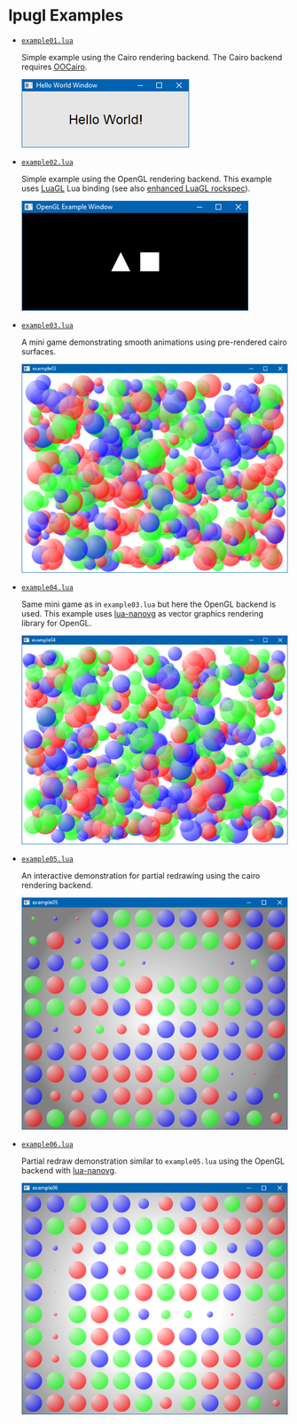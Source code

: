 # lpugl Examples
<!-- ---------------------------------------------------------------------------------------- -->

   * [`example01.lua`](./example01.lua)
     
     Simple example using the Cairo rendering backend. The Cairo backend 
     requires [OOCairo].

     ![Screenshot example01](./screenshot01.png)
     

<!-- ---------------------------------------------------------------------------------------- -->

   * [`example02.lua`](./example02.lua)

     Simple example using the OpenGL rendering backend. This example
     uses [LuaGL] Lua binding (see also [enhanced LuaGL rockspec]).

     ![Screenshot example02](./screenshot02.png)


<!-- ---------------------------------------------------------------------------------------- -->

   * [`example03.lua`](./example03.lua)

     A mini game demonstrating smooth animations using pre-rendered cairo
     surfaces.

     ![Screenshot example03](./screenshot03.png)


<!-- ---------------------------------------------------------------------------------------- -->

   * [`example04.lua`](./example04.lua)

     Same mini game as in `example03.lua` but here the OpenGL backend is used.
     This example uses [lua-nanovg] as vector graphics rendering library for OpenGL.

     ![Screenshot example04](./screenshot04.png)


<!-- ---------------------------------------------------------------------------------------- -->

   * [`example05.lua`](./example05.lua)

     An interactive demonstration for partial redrawing using the cairo rendering backend.


     ![Screenshot example05](./screenshot05.png)


<!-- ---------------------------------------------------------------------------------------- -->

   * [`example06.lua`](./example06.lua)

     Partial redraw demonstration similar to `example05.lua` using the OpenGL backend with
     [lua-nanovg].


     ![Screenshot example06](./screenshot06.png)


<!-- ---------------------------------------------------------------------------------------- -->

[OOCairo]:                  https://luarocks.org/modules/osch/oocairo
[LuaGL]:                    https://luarocks.org/modules/blueowl04/opengl
[enhanced LuaGL rockspec]:  https://github.com/osch/luarocks-build-extended/blob/master/example/opengl-1.11-2.rockspec
[lua-nanovg]:               https://luarocks.org/modules/xavier-wang/nanovg

<!-- ---------------------------------------------------------------------------------------- -->
